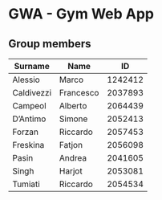 # GWA - Gym Web App

## Group members
| Surname       | Name          | ID            |
| ------------- | ------------- | ------------- |
| Alessio       | Marco         | 1242412       |
| Caldivezzi    | Francesco     | 2037893       |
| Campeol       | Alberto       | 2064439       |
| D’Antimo      | Simone        | 2052413       |
| Forzan        | Riccardo      | 2057453       |
| Freskina      | Fatjon        | 2056098       |
| Pasin         | Andrea        | 2041605       |
| Singh         | Harjot        | 2053081       |
| Tumiati       | Riccardo      | 2054534       |

